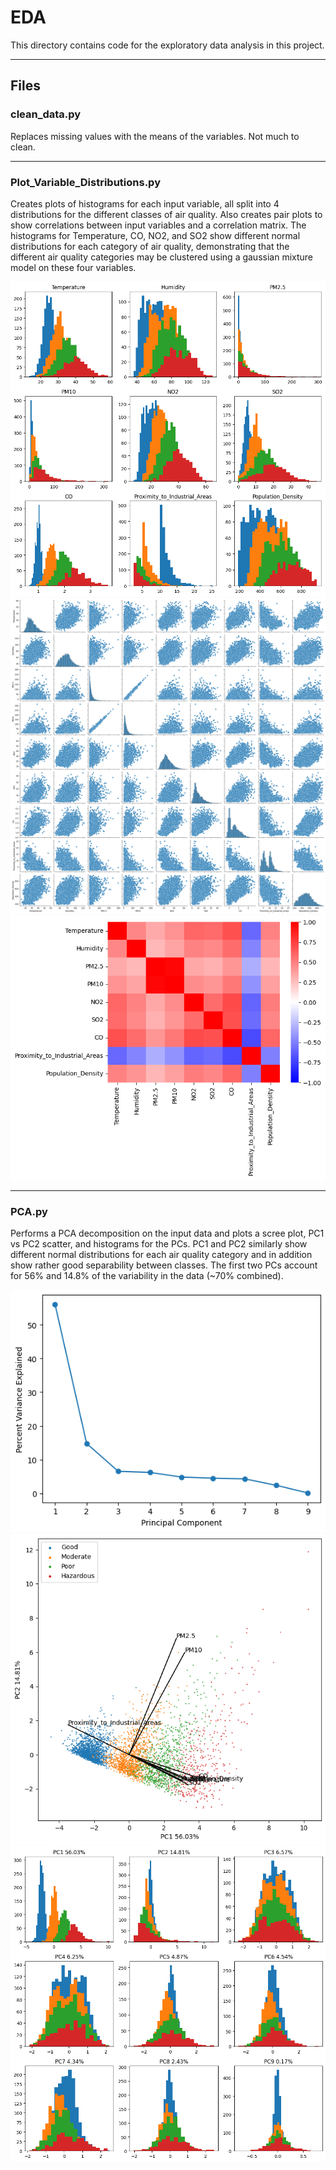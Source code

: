 # EDA

This directory contains code for the exploratory data analysis in this project.

---

## Files
### clean_data.py
Replaces missing values with the means of the variables. Not much to clean.

---

### Plot_Variable_Distributions.py
Creates plots of histograms for each input variable, all split into 4 distributions for the different classes of air quality. Also creates pair plots to show correlations between input variables and a correlation matrix. The histograms for Temperature, CO, NO2, and SO2 show different normal distributions for each category of air quality, demonstrating that the different air quality categories may be clustered using a gaussian mixture model on these four variables.

![alt text](images/histograms.png "Histograms")
![alt text](images/pair_plots.png "Pair Plots")
![alt text](images/correlation_matrix.png "Correlation Matrix")

---

### PCA.py
Performs a PCA decomposition on the input data and plots a scree plot, PC1 vs PC2 scatter, and histograms for the PCs. PC1 and PC2 similarly show different normal distributions for each air quality category and in addition show rather good separability between classes. The first two PCs account for 56% and 14.8% of the variability in the data (~70% combined).

![alt text](images/scree_plot.png "Scree Plot")
![alt text](images/PC1_PC2_scatter.png "PC1 vs PC2")
![alt text](images/PCA_histograms.png "Histograms of PCs")

